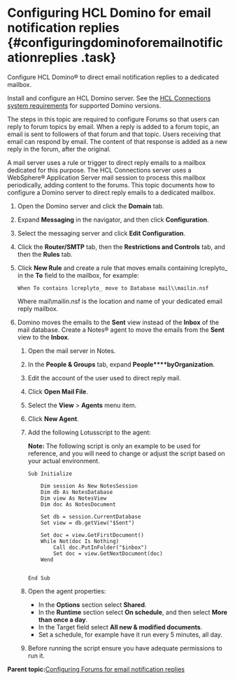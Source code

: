 # Configuring HCL Domino for email notification replies {#configuringdominoforemailnotificationreplies .task}

Configure HCL Domino® to direct email notification replies to a dedicated mailbox.

Install and configure an HCL Domino server. See the [HCL Connections system requirements](https://support.hcltechsw.com/csm?id=kb_article&sysparm_article=KB0073654) for supported Domino versions.

The steps in this topic are required to configure Forums so that users can reply to forum topics by email. When a reply is added to a forum topic, an email is sent to followers of that forum and that topic. Users receiving that email can respond by email. The content of that response is added as a new reply in the forum, after the original.

A mail server uses a rule or trigger to direct reply emails to a mailbox dedicated for this purpose. The HCL Connections server uses a WebSphere® Application Server mail session to process this mailbox periodically, adding content to the forums. This topic documents how to configure a Domino server to direct reply emails to a dedicated mailbox.

1.  Open the Domino server and click the **Domain** tab.

2.  Expand **Messaging** in the navigator, and then click **Configuration**.

3.  Select the messaging server and click **Edit Configuration**.

4.  Click the **Router/SMTP** tab, then the **Restrictions and Controls** tab, and then the **Rules** tab.

5.  Click **New Rule** and create a rule that moves emails containing lcreplyto\_ in the **To** field to the mailbox, for example:

    ```
    When To contains lcreplyto_ move to Database mail\\mailin.nsf
    ```

    Where mail\\mailin.nsf is the location and name of your dedicated email reply mailbox.

6.  Domino moves the emails to the **Sent** view instead of the **Inbox** of the mail database. Create a Notes® agent to move the emails from the **Sent** view to the **Inbox**.

    1.  Open the mail server in Notes.

    2.  In the **People & Groups** tab, expand **People****byOrganization**.

    3.  Edit the account of the user used to direct reply mail.

    4.  Click **Open Mail File**.

    5.  Select the **View** \> **Agents** menu item.

    6.  Click **New Agent**.

    7.  Add the following Lotusscript to the agent:

        **Note:** The following script is only an example to be used for reference, and you will need to change or adjust the script based on your actual environment.

        ```
        Sub Initialize
            
            Dim session As New NotesSession
            Dim db As NotesDatabase
            Dim view As NotesView
            Dim doc As NotesDocument
            
            Set db = session.CurrentDatabase
            Set view = db.getView("$Sent")
            
            Set doc = view.GetFirstDocument()
            While Not(doc Is Nothing)
                Call doc.PutInFolder("$inbox")
                Set doc = view.GetNextDocument(doc)
            Wend
            
            
        End Sub
        ```

    8.  Open the agent properties:

        -   In the **Options** section select **Shared**.
        -   In the **Runtime** section select **On schedule**, and then select **More than once a day**.
        -   In the Target field select **All new & modified documents**.
        -   Set a schedule, for example have it run every 5 minutes, all day.
    9.  Before running the script ensure you have adequate permissions to run it.


**Parent topic:**[Configuring Forums for email notification replies](../admin/c_admin_forums_notification_replies.md)

